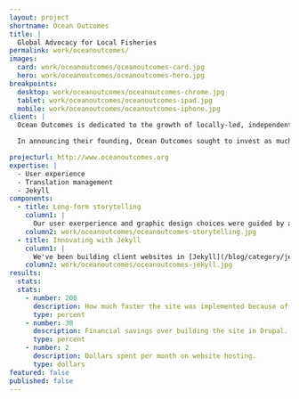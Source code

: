 ```yaml
---
layout: project
shortname: Ocean Outcomes
title: |
  Global Advocacy for Local Fisheries
permalink: work/oceanoutcomes/
images:
  card: work/oceanoutcomes/oceanoutcomes-card.jpg
  hero: work/oceanoutcomes/oceanoutcomes-hero.jpg
breakpoints:
  desktop: work/oceanoutcomes/oceanoutcomes-chrome.jpg
  tablet: work/oceanoutcomes/oceanoutcomes-ipad.jpg
  mobile: work/oceanoutcomes/oceanoutcomes-iphone.jpg
client: |
  Ocean Outcomes is dedicated to the growth of locally-led, independently-supported conservation projects that improve ocean fisheries. The organization grew out of the work of the [Wild Salmon Center's State of the Salmon program](http://thinkshout.com/work/fip-tracker/).

  In announcing their founding, Ocean Outcomes sought to invest as much of its digital communications budget as possible into design, user experience, and content strategy. They were hesitant to invest in a _heavy_ CMS. However, they did have a need for a multilingual content management solution.

projecturl: http://www.oceanoutcomes.org
expertise: |
  - User experience
  - Translation management
  - Jekyll
components:
  - title: Long-form storytelling
    column1: |
      Our user exerperience and graphic design choices were guided by a strong interest in telling the compelling and highly-visual stories of fisheries conservation around the globe. Consequently, we chose to implement a ["flat design"](http://en.wikipedia.org/wiki/Flat_design) that allows imagery and content to stand for itself in a most digestible manner.
    column2: work/oceanoutcomes/oceanoutcomes-storytelling.jpg
  - title: Innovating with Jekyll
    column1: |
      We've been building client websites in [Jekyll](/blog/category/jekyll/) for quite a while now with great results. For this project, we introduced new deployment workflows built on top of [Travis CI](https://travis-ci.com/). We also successfully implemented translation management with Jekyll for the first time.
    column2: work/oceanoutcomes/oceanoutcomes-jekyll.jpg
results:
  stats:
  stats:
    - number: 200
      description: How much faster the site was implemented because of Jekyll.
      type: percent
    - number: 30
      description: Financial savings over building the site in Drupal.
      type: percent
    - number: 2
      description: Dollars spent per month on website hosting.
      type: dollars
featured: false
published: false
---
```

